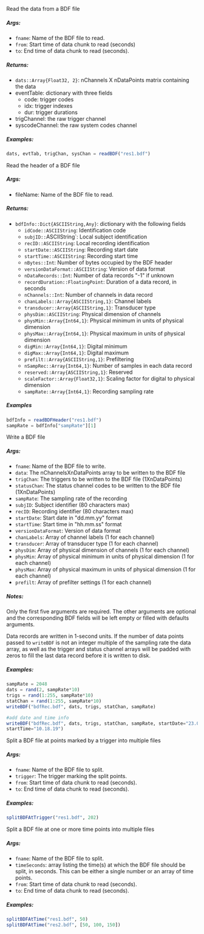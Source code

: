 Read the data from a BDF file

##### Args:

* `fname`: Name of the BDF file to read.
* `from`: Start time of data chunk to read (seconds)
* `to`: End time of data chunk to read (seconds).

##### Returns:

* `dats::Array{Float32, 2}`: nChannels X nDataPoints matrix containing the data
* eventTable: dictionary with three fields
    * code: trigger codes
    * idx: trigger indexes
    * dur: trigger durations
* trigChannel: the raw trigger channel
* syscodeChannel: the raw system codes channel


##### Examples:

```julia
dats, evtTab, trigChan, sysChan = readBDF("res1.bdf")
```

Read the header of a BDF file

##### Args:

* fileName: Name of the BDF file to read.

##### Returns:

* `bdfInfo::Dict{ASCIIString,Any}`: dictionary with the following fields
    * `idCode::ASCIIString`: Identification code
    * `subjID::`ASCIIString`: Local subject identification
    * `recID::ASCIIString`: Local recording identification
    * `startDate::ASCIIString`: Recording start date
    * `startTime::ASCIIString`: Recording start time
    * `nBytes::Int`: Number of bytes occupied by the BDF header
    * `versionDataFormat::ASCIIString`: Version of data format
    * `nDataRecords::Int`: Number of data records "-1" if unknown
    * `recordDuration::FloatingPoint`: Duration of a data record, in seconds
    * `nChannels::Int`: Number of channels in data record
    * `chanLabels::Array{ASCIIString,1}`: Channel labels
    * `transducer::Array{ASCIIString,1}`: Transducer type
    * `physDim::ASCIIString`: Physical dimension of channels
    * `physMin::Array{Int64,1}`: Physical minimum in units of physical dimension
    * `physMax::Array{Int64,1}`: Physical maximum in units of physical dimension
    * `digMin::Array{Int64,1}`: Digital minimum
    * `digMax::Array{Int64,1}`: Digital maximum
    * `prefilt::Array{ASCIIString,1}`: Prefiltering
    * `nSampRec::Array{Int64,1}`: Number of samples in each data record
    * `reserved::Array{ASCIIString,1}`: Reserved
    * `scaleFactor::Array{Float32,1}`: Scaling factor for digital to physical dimension
    * `sampRate::Array{Int64,1}`: Recording sampling rate

##### Examples

```julia
bdfInfo = readBDFHeader("res1.bdf")
sampRate = bdfInfo["sampRate"][1]
```

Write a BDF file

##### Args:
* `fname`: Name of the BDF file to write.
* `data`: The nChannelsXnDataPoints array to be written to the BDF file
* `trigChan`: The triggers to be written to the BDF file (1XnDataPoints)
* `statusChan`: The status channel codes to be written to the BDF file (1XnDataPoints)
* `sampRate`: The sampling rate of the recording
* `subjID`: Subject identifier (80 characters max)
* `recID`: Recording identifier (80 characters max)
* `startDate`: Start date in "dd.mm.yy" format
* `startTime`: Start time in "hh.mm.ss" format
* `versionDataFormat`: Version of data format
* `chanLabels`: Array of channel labels (1 for each channel)
* `transducer`: Array of transducer type (1 for each channel)
* `physDim`: Array of physical dimension of channels (1 for each channel)
* `physMin`: Array of physical minimum in units of physical dimension (1 for each channel)
* `physMax`: Array of physical maximum in units of physical dimension (1 for each channel)
* `prefilt`: Array of prefilter settings (1 for each channel)

#####  Notes:

Only the first five arguments are required. The other arguments are optional and
the corresponding BDF fields will be left empty or filled with defaults arguments.

Data records are written in 1-second units. If the number of data points passed to
`writeBDF` is not an integer multiple of the sampling rate the data array, as well
as the trigger and status channel arrays will be padded with zeros to fill the last
data record before it is written to disk.

##### Examples:

```julia
sampRate = 2048
dats = rand(2, sampRate*10)
trigs = rand(1:255, sampRate*10)
statChan = rand(1:255, sampRate*10)
writeBDF("bdfRec.bdf", dats, trigs, statChan, sampRate)

#add date and time info
writeBDF("bdfRec.bdf", dats, trigs, statChan, sampRate, startDate="23.06.14",
startTime="10.18.19")
```

Split a BDF file at points marked by a trigger into multiple files

##### Args:

* `fname`: Name of the BDF file to split.
* `trigger`: The trigger marking the split points.
* `from`: Start time of data chunk to read (seconds).
* `to`: End time of data chunk to read (seconds).

##### Examples:

```julia
splitBDFAtTrigger("res1.bdf", 202)
```

Split a BDF file at one or more time points into multiple files

##### Args:

* `fname`: Name of the BDF file to split.
* `timeSeconds`: array listing the time(s) at which the BDF file should be split, in seconds.
  This can be either a single number or an array of time points.
* `from`: Start time of data chunk to read (seconds).
* `to`: End time of data chunk to read (seconds).

##### Examples:

```julia
splitBDFAtTime("res1.bdf", 50)
splitBDFAtTime("res2.bdf", [50, 100, 150])
```

